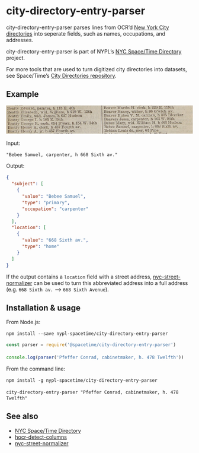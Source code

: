 # city-directory-entry-parser

city-directory-entry-parser parses lines from OCR’d [New York City directories](https://digitalcollections.nypl.org/search/index?utf8=%E2%9C%93&keywords=city+directories) into seperate fields, such as names, occupations, and addresses.

city-directory-entry-parser is part of NYPL’s [NYC Space/Time Directory](http://spacetime.nypl.org) project.

For more tools that are used to turn digitized city directories into datasets, see Space/Time’s [City Directories repository](https://github.com/nypl-spacetime/city-directories).

## Example

![](example.jpg)

Input:

    "Bebee Samuel, carpenter, h 668 Sixth av."

Output:

```json
{
  "subject": [
    {
      "value": "Bebee Samuel",
      "type": "primary",
      "occupation": "carpenter"
    }
  ],
  "location": [
    {
      "value": "668 Sixth av.",
      "type": "home"
    }
  ]
}
```

If the output contains a `location` field with a street address, [nyc-street-normalizer](https://github.com/nypl-spacetime/nyc-street-normalizer) can be used to turn this abbreviated address into a full address (e.g. `668 Sixth av.` ⟶ `668 Sixth Avenue`).

## Installation & usage

From Node.js:

    npm install --save nypl-spacetime/city-directory-entry-parser

```js
const parser = require('@spacetime/city-directory-entry-parser')

console.log(parser('Pfeffer Conrad, cabinetmaker, h. 478 Twelfth'))
```

From the command line:

    npm install -g nypl-spacetime/city-directory-entry-parser

    city-directory-entry-parser "Pfeffer Conrad, cabinetmaker, h. 478 Twelfth"

## See also

  - [NYC Space/Time Directory](http://spacetime.nypl.org)
  - [hocr-detect-columns](https://github.com/nypl-spacetime/hocr-detect-columns)
  - [nyc-street-normalizer](https://github.com/nypl-spacetime/nyc-street-normalizer)
